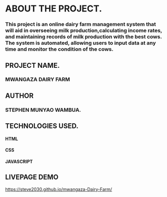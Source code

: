 # ABOUT THE PROJECT.
### This project is an online dairy farm management system that will aid in overseeing milk production,calculating income rates, and maintaining records of milk production with the best cows. The system is automated, allowing users to input data at any time and monitor the condition of the cows.
## PROJECT NAME.
   ### MWANGAZA DAIRY FARM
## AUTHOR
  ### STEPHEN MUNYAO WAMBUA.
## TECHNOLOGIES USED.
   #### HTML 
   #### CSS 
   #### JAVASCRIPT
## LIVEPAGE DEMO
 https://steve2030.github.io/mwangaza-Dairy-Farm/

